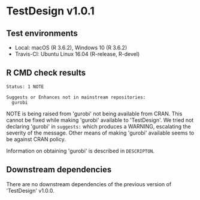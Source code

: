 # TestDesign v1.0.1

## Test environments

* Local: macOS (R 3.6.2), Windows 10 (R 3.6.2)
* Travis-CI: Ubuntu Linux 16.04 (R-release, R-devel)

## R CMD check results

```
Status: 1 NOTE

Suggests or Enhances not in mainstream repositories:
  gurobi
```

NOTE is being raised from 'gurobi' not being available from CRAN. This cannot be fixed while making 'gurobi' available to 'TestDesign'. We tried not declaring 'gurobi' in `suggests:` which produces a WARNING, escalating the severity of the message. Other means of making 'gurobi' available seems to be against CRAN policy.

Information on obtaining 'gurobi' is described in `DESCRIPTON`.

## Downstream dependencies

There are no downstream dependencies of the previous version of 'TestDesign' v1.0.0.
